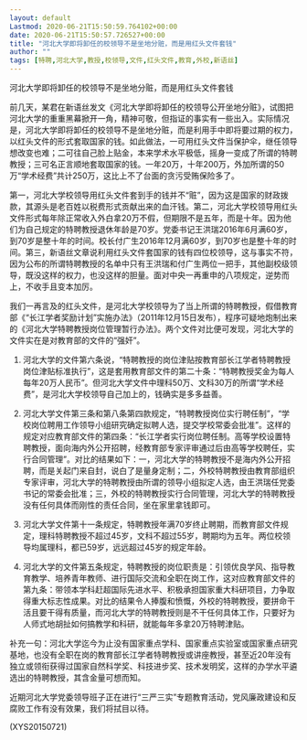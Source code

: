 ```yaml
---
layout: default
Lastmod: 2020-06-21T15:50:59.764102+00:00
date: 2020-06-21T15:50:57.726527+00:00
title: "河北大学即将卸任的校领导不是坐地分赃，而是用红头文件套钱"
author: ""
tags: [特聘,河北大学,教授,校领导,文件,红头文件,教育,外校,新语丝]
---
```


河北大学即将卸任的校领导不是坐地分赃，而是用红头文件套钱

前几天，某君在新语丝发文《河北大学即将卸任的校领导公开坐地分赃》，试图把河北大学的重重黑幕掀开一角，精神可敬，但指证的事实有一些出入。实际情况是，河北大学即将卸任的校领导不是坐地分赃，而是利用手中即将要过期的权力，以红头文件的形式套取国家的钱。如此做法，一可用红头文件当保护伞，继任领导想改变也难；二可往自己脸上贴金，本来学术水平极低，摇身一变成了所谓的特聘教授；三可名正言顺地套取国家的钱。一年20万，十年200万，外加所谓的50万“学术经费”共计250万，这比上不了台面的贪污受贿保险多了。

第一，河北大学校领导用红头文件套到手的钱并不“赃”，因为这是国家的财政拨款，其源头是老百姓以税费形式贡献出来的血汗钱。第二，河北大学校领导用红头文件形式每年除正常收入外白拿20万不假，但期限不是五年，而是十年。因为他们为自己规定的特聘教授退休年龄是70岁。党委书记王洪瑞2016年6月满60岁，到70岁是整十年的时间。校长付广生2016年12月满60岁，到70岁也是整十年的时间。第三，新语丝文章说利用红头文件套国家的钱有四位校领导，这与事实不符，因为公布的所谓特聘教授的名单中只有王洪瑞和付广生两位一把手，其他副校级领导，既没这样的权力，也没这样的胆量。面对中央一再重申的八项规定，逆势而上，不收手且变本加厉。

我们一再言及的红头文件，是河北大学校领导为了当上所谓的特聘教授，假借教育部《“长江学者奖励计划”实施办法》（2011年12月15日发布），程序可疑地炮制出来的《河北大学特聘教授岗位管理暂行办法》。两个文件对比便可发现，河北大学的文件实在是对教育部的文件的“强奸”。

1.	河北大学的文件第六条说，“特聘教授的岗位津贴按教育部长江学者特聘教授岗位津贴标准执行”，这是套用教育部文件的第二十条：“特聘教授奖金为每人每年20万人民币”。但河北大学文件中理科50万、文科30万的所谓“学术经费”，是河北大学校领导自己加上的，钱确实是多多益善。

2.	河北大学文件第三条和第八条第四款规定，“特聘教授岗位实行聘任制”，“学校岗位聘用工作领导小组研究确定拟聘人选，提交学校常委会批准”。这样的规定对应教育部文件的第四条：“长江学者实行岗位聘任制。高等学校设置特聘教授，面向海内外公开招聘，经教育部专家评审通过后由高等学校聘任，实行合同管理”。对比的结果如下：一，河北大学的特聘教授不是海内外公开招聘，而是关起门来自封，说白了是量身定制；二，外校特聘教授由教育部组织专家评审，河北大学的特聘教授由所谓的领导小组拟定人选，由王洪瑞任党委书记的常委会批准；三，外校的特聘教授实行合同管理，河北大学的特聘教授没有任何具体而刚性的责任合同，坐在家里拿钱即可。

3.	河北大学文件第十一条规定，特聘教授年满70岁终止聘期，而教育部文件规定，理科特聘教授不超过45岁，文科不超过55岁，聘期均为五年。两位校领导均属理科，都已59岁，远远超过45岁的规定年龄。

4.	河北大学的文件第五条规定，特聘教授的岗位职责是：引领优良学风、指导教育教学、培养青年教师、进行国际交流和全职在岗工作，这对应教育部文件的第九条：带领本学科赶超国际先进水平、积极承担国家重大科研项目，力争取得重大标志性成果。对比的结果令人捧腹和愤慨，外校的特聘教授，要拼命干活且要干得有质量，而河北大学的特聘教授则是不干任何具体工作，只要好为人师式地胡扯如何搞教学和科研，就能每年多拿20万特聘津贴。

补充一句：河北大学迄今为止没有国家重点学科、国家重点实验室或国家重点研究基地，也没有全职在岗的教育部长江学者特聘教授或讲座教授，甚至近20年没有独立或领衔获得过国家自然科学奖、科技进步奖、技术发明奖，这样的办学水平遴选出的特聘教授，其含金量可想而知。

近期河北大学党委领导班子正在进行“三严三实”专题教育活动，党风廉政建设和反腐败工作有没有效果，我们将拭目以待。

(XYS20150721)

